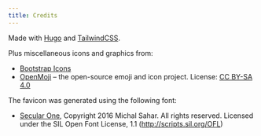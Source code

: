 ```yaml
---
title: Credits
---
```

Made with [Hugo](https://gohugo.io) and [TailwindCSS](https://tailwindcss.com).

Plus miscellaneous icons and graphics from:
 * [Bootstrap Icons](https://icons.getbootstrap.com/)
 * [OpenMoji](https://openmoji.org/) – the open-source emoji and icon project. License: [CC BY-SA 4.0](https://creativecommons.org/licenses/by-sa/4.0/#)

 The favicon  was generated using the following font:
 * [Secular One](https://fonts.google.com/specimen/Secular+One), Copyright 2016 Michal Sahar. All rights reserved. Licensed under the SIL Open Font License, 1.1 (http://scripts.sil.org/OFL)
